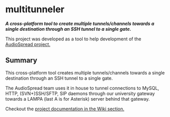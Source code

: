 # multitunneler #
_**A cross-platform tool to create multiple tunnels/channels towards a single destination through an SSH tunnel to a single gate.**_

This project was developed as a tool to help development of the [AudioSpread project.](http://audiospread.googlecode.com)

## Summary ##
This cross-platform tool creates multiple tunnels/channels towards a single destination through an SSH tunnel to a single gate.

The AudioSpread team uses it in house to tunnel connections to MySQL, HTTP, (SVN+)SSH/SFTP, SIP daemons through our university gateway towards a LAMPA (last A is for Asterisk) server behind that gateway.

Checkout the [project documentation in the Wiki section.](http://code.google.com/p/multitunneler/wiki/thewiki?tm=6)